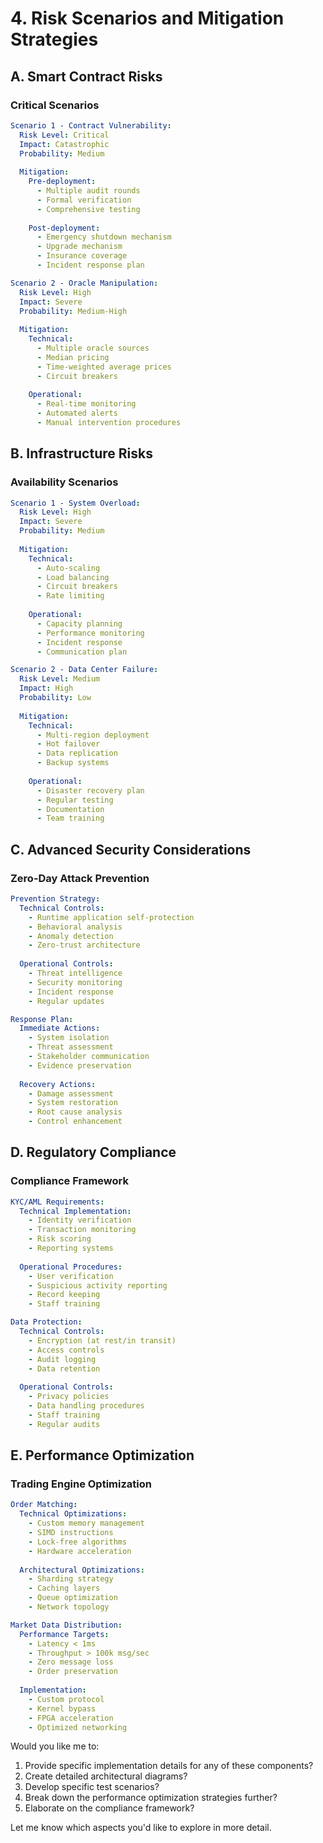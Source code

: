 # 4. Risk Scenarios and Mitigation Strategies

## A. Smart Contract Risks

### Critical Scenarios
```yaml
Scenario 1 - Contract Vulnerability:
  Risk Level: Critical
  Impact: Catastrophic
  Probability: Medium
  
  Mitigation:
    Pre-deployment:
      - Multiple audit rounds
      - Formal verification
      - Comprehensive testing
    
    Post-deployment:
      - Emergency shutdown mechanism
      - Upgrade mechanism
      - Insurance coverage
      - Incident response plan

Scenario 2 - Oracle Manipulation:
  Risk Level: High
  Impact: Severe
  Probability: Medium-High
  
  Mitigation:
    Technical:
      - Multiple oracle sources
      - Median pricing
      - Time-weighted average prices
      - Circuit breakers
    
    Operational:
      - Real-time monitoring
      - Automated alerts
      - Manual intervention procedures
```

## B. Infrastructure Risks

### Availability Scenarios
```yaml
Scenario 1 - System Overload:
  Risk Level: High
  Impact: Severe
  Probability: Medium
  
  Mitigation:
    Technical:
      - Auto-scaling
      - Load balancing
      - Circuit breakers
      - Rate limiting
    
    Operational:
      - Capacity planning
      - Performance monitoring
      - Incident response
      - Communication plan

Scenario 2 - Data Center Failure:
  Risk Level: Medium
  Impact: High
  Probability: Low
  
  Mitigation:
    Technical:
      - Multi-region deployment
      - Hot failover
      - Data replication
      - Backup systems
    
    Operational:
      - Disaster recovery plan
      - Regular testing
      - Documentation
      - Team training
```

## C. Advanced Security Considerations

### Zero-Day Attack Prevention
```yaml
Prevention Strategy:
  Technical Controls:
    - Runtime application self-protection
    - Behavioral analysis
    - Anomaly detection
    - Zero-trust architecture
  
  Operational Controls:
    - Threat intelligence
    - Security monitoring
    - Incident response
    - Regular updates

Response Plan:
  Immediate Actions:
    - System isolation
    - Threat assessment
    - Stakeholder communication
    - Evidence preservation
  
  Recovery Actions:
    - Damage assessment
    - System restoration
    - Root cause analysis
    - Control enhancement
```

## D. Regulatory Compliance

### Compliance Framework
```yaml
KYC/AML Requirements:
  Technical Implementation:
    - Identity verification
    - Transaction monitoring
    - Risk scoring
    - Reporting systems
  
  Operational Procedures:
    - User verification
    - Suspicious activity reporting
    - Record keeping
    - Staff training

Data Protection:
  Technical Controls:
    - Encryption (at rest/in transit)
    - Access controls
    - Audit logging
    - Data retention
  
  Operational Controls:
    - Privacy policies
    - Data handling procedures
    - Staff training
    - Regular audits
```

## E. Performance Optimization

### Trading Engine Optimization
```yaml
Order Matching:
  Technical Optimizations:
    - Custom memory management
    - SIMD instructions
    - Lock-free algorithms
    - Hardware acceleration
  
  Architectural Optimizations:
    - Sharding strategy
    - Caching layers
    - Queue optimization
    - Network topology

Market Data Distribution:
  Performance Targets:
    - Latency < 1ms
    - Throughput > 100k msg/sec
    - Zero message loss
    - Order preservation
  
  Implementation:
    - Custom protocol
    - Kernel bypass
    - FPGA acceleration
    - Optimized networking
```

Would you like me to:
1. Provide specific implementation details for any of these components?
2. Create detailed architectural diagrams?
3. Develop specific test scenarios?
4. Break down the performance optimization strategies further?
5. Elaborate on the compliance framework?

Let me know which aspects you'd like to explore in more detail.